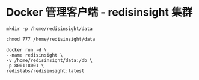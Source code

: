 # Docker 管理客户端 - redisinsight 集群


```shell
mkdir -p /home/redisinsight/data

chmod 777 /home/redisinsight/data

docker run -d \
--name redisinsight \
-v /home/redisinsight/data:/db \
-p 8001:8001 \
redislabs/redisinsight:latest

```
 